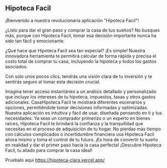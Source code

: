 ## Hipoteca Facil

¡Bienvenido a nuestra revolucionaria aplicación "Hipoteca Facil"!

¿Listo para dar el gran paso y comprar la casa de tus sueños? No busques más, porque con Hipoteca Facil, tomar esa decisión importante nunca ha sido tan fácil y emocionante.

¿Qué hace que Hipoteca Facil sea tan especial? ¡Es simple! Nuestra innovadora herramienta te permitirá calcular de forma rápida y precisa el costo total de comprar tu casa, incluyendo la hipoteca y todos los gastos asociados.

Con solo unos pocos clics, tendrás una visión clara de tu inversión y te sentirás seguro al tomar esta decisión crucial.

Imagina tener acceso instantáneo a un análisis detallado y personalizado que incluye los intereses de tu hipoteca, impuestos, tasas y otros gastos adicionales. CasaHipoteca Facil te mostrará diferentes escenarios y opciones, permitiéndote tomar decisiones informadas y optimizadas.
Nuestra aplicación es intuitiva y fácil de usar, diseñada pensando en ti y tus necesidades. Ya seas un comprador primerizo o un experto en bienes raíces, Hipoteca Facil te brindará la confianza y la tranquilidad que necesitas en el proceso de adquisición de tu hogar.
No pierdas más tiempo con cálculos complicados o incertidumbre financiera usa Hipoteca Facil ahora mismo y toma el control de tu futuro.
¡Es hora de convertir tu sueño en realidad y dar el primer paso hacia la casa perfecta!
¡Descubre Hipoteca Facil, tu aliado para comprar la casa ideal!

Pruebalo aqui https://hipoteca-clara.vercel.app/
